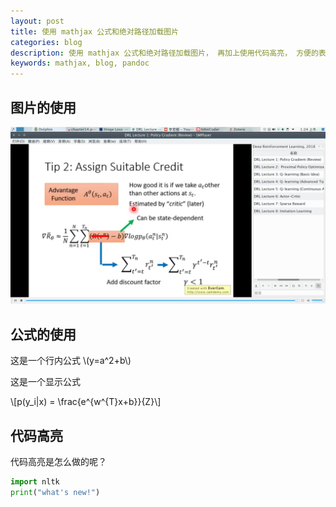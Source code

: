```yaml
---
layout: post
title: 使用 mathjax 公式和绝对路径加载图片
categories: blog
description: 使用 mathjax 公式和绝对路径加载图片， 再加上使用代码高亮， 方便的表格， 才比较方便。
keywords: mathjax, blog, pandoc
---
```

 
## 图片的使用

![这是一个图片](/assets/images/Screenshot_20180730_012427.png)

## 公式的使用

这是一个行内公式 \\(y=a^2+b\\)

这是一个显示公式

\\[p(y_i|x) = \frac{e^{w^{T}x+b}}{Z}\\]

## 代码高亮

代码高亮是怎么做的呢？

```python
import nltk
print("what's new!")
```

